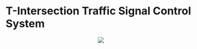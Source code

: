 # T-Intersection Traffic Signal Control System

<p align="center">
  <img src="https://user-images.githubusercontent.com/66154908/179769205-56c40d2c-a087-4c68-bc2a-79519aa6d2f9.png" />
</p>
